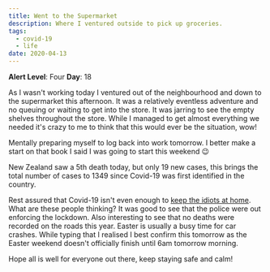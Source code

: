 ```yaml
---
title: Went to the Supermarket
description: Where I ventured outside to pick up groceries.
tags:
  - covid-19
  - life
date: 2020-04-13
---
```


**Alert Level**: Four
**Day**: 18

As I wasn't working today I ventured out of the neighbourhood and down to the supermarket this afternoon. It was a relatively eventless adventure and no queuing or waiting to get into the store. It was jarring to see the empty shelves throughout the store. While I managed to get almost everything we needed it's crazy to me to think that this would ever be the situation, wow!

Mentally preparing myself to log back into work tomorrow. I better make a start on that book I said I was going to start this weekend :wink:

New Zealand saw a 5th death today, but only 19 new cases, this brings the total number of cases to 1349 since Covid-19 was first identified in the country.

Rest assured that Covid-19 isn't even enough to [keep the idiots at home](https://www.rnz.co.nz/news/national/414137/covid-19-lockdown-64-prosecutions-for-breaches-over-easter). What are these people thinking? It was good to see that the police were out enforcing the lockdown. Also interesting to see that no deaths were recorded on the roads this year. Easter is usually a busy time for car crashes. While typing that I realised I best confirm this tomorrow as the Easter weekend doesn't officially finish until 6am tomorrow morning.

Hope all is well for everyone out there, keep staying safe and calm!